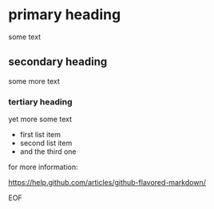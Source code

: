 # primary heading

some text

## secondary heading

some more text

### tertiary heading

yet more some text

* first list item
* second list item
* and the third one

for more information:

https://help.github.com/articles/github-flavored-markdown/

EOF
